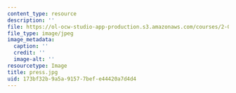 ```yaml
---
content_type: resource
description: ''
file: https://ol-ocw-studio-app-production.s3.amazonaws.com/courses/2-00b-toy-product-design-spring-2008/173bf32b9a5a91577befe44420a7d4d4_press.jpg
file_type: image/jpeg
image_metadata:
  caption: ''
  credit: ''
  image-alt: ''
resourcetype: Image
title: press.jpg
uid: 173bf32b-9a5a-9157-7bef-e44420a7d4d4
---
```

